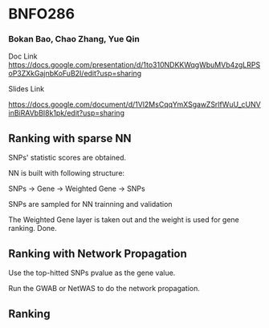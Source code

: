 # BNFO286
### Bokan Bao, Chao Zhang, Yue Qin
Doc Link
https://docs.google.com/presentation/d/1to310NDKKWqgWbuMVb4zgLRPSoP3ZXkGajnbKoFuB2I/edit?usp=sharing

Slides Link

https://docs.google.com/document/d/1Vl2MsCqqYmXSgawZSrlfWuU_cUNVinBiRAVbBI8k1pk/edit?usp=sharing

## Ranking with sparse NN

  SNPs' statistic scores are obtained. 
  
  NN is built with following structure:
  
  SNPs -> Gene -> Weighted Gene -> SNPs
  
  SNPs are sampled for NN trainning and validation
  
  The Weighted Gene layer is taken out and the weight is used for gene ranking. Done.

## Ranking with Network Propagation

  Use the top-hitted SNPs pvalue as the gene value.
  
  Run the GWAB or NetWAS to do the network propagation.


## Ranking
